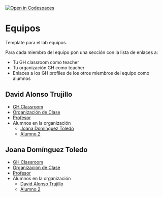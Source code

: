 [![Open in Codespaces](https://classroom.github.com/assets/launch-codespace-7f7980b617ed060a017424585567c406b6ee15c891e84e1186181d67ecf80aa0.svg)](https://classroom.github.com/open-in-codespaces?assignment_repo_id=12700345)
# Equipos

Template para el lab equipos.

Para cada miembro del equipo  pon una sección con la lista de enlaces a:

* Tu GH classroom como teacher
* Tu organización GH como teacher
* Enlaces a los GH profiles de los otros miembros del equipo como alumnos

## David Alonso Trujillo

* [GH Classroom](https://classroom.github.com/classrooms/149103862-ull-mfp-aet-2324-alu0100833485)
* [Organización de Clase](https://github.com/ull-mfp-aet-2324-alu0100833485)
* [Profesor](https://github.com/crguezl)
* Alumnos en la organización
  * [Joana Domínguez Toledo](https://github.com/Joanadt98)
  * [Alumno 2]()

## Joana Domínguez Toledo

* [GH Classroom]([https://classroom.github.com/a/yQDyf1_a](https://classroom.github.com/a/yQDyf1_a)) 
* [Organización de Clase](https://github.com/ull-mfp-aet-2324-alu0101039183/tecnologia-1-template#:~:text=Settings-,tecnologia%2D1%2Dtemplate,-Public%20template)
* [Profesor](https://github.com/Joanadt98/Joanadt98#:~:text=Settings-,Joanadt98,-Public)
* Alumnos en la organización
  * [David Alonso Trujillo](https://github.com/DAT-995/DAT-995#:~:text=/-,DAT%2D995,-Type)
  * [Alumno 2]()
